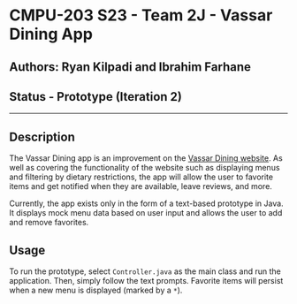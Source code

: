 # CMPU-203 S23 - Team 2J - Vassar Dining App

## Authors: Ryan Kilpadi and Ibrahim Farhane

## Status - Prototype (Iteration 2)

---

## Description
The Vassar Dining app is an improvement on the [Vassar Dining website](https://vassar.cafebonappetit.com/). As well as covering the functionality of the website such as displaying menus and filtering by dietary restrictions, the app will allow the user to favorite items and get notified when they are available, leave reviews, and more.

Currently, the app exists only in the form of a text-based prototype in Java. It displays mock menu data based on user input and allows the user to add and remove favorites.

## Usage
To run the prototype, select `Controller.java` as the main class and run the application. Then, simply follow the text prompts. Favorite items will persist when a new menu is displayed (marked by a `*`).